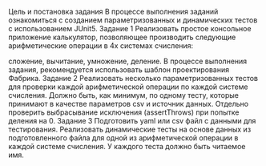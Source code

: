 Цель и постановка задания
В процессе выполнения заданий ознакомиться с созданием
параметризованных и динамических тестов с использованием JUnit5.
Задание 1
Реализовать простое консольное приложение калькулятор, позволяющее
производить следующие арифметические операции в 4х системах счисления:

сложение, вычитание, умножение, деление. В процессе выполнения задания,
рекомендуется использовать шаблон проектирования Фабрика.
Задание 2
Реализовать несколько параметризованных тестов для проверки каждой
арифметической операции по каждой системе счисления. Должно быть, как
минимум, по одному тесту, которые принимают в качестве параметров csv и
источник данных. Отдельно проверить выбрасывание исключения
(assertThrows) при попытке деления на 0.
Задание 3
Подготовить yaml или csv файл с данными для тестирования. Реализовать
динамические тесты на основе данных из подготовленного файла для одной из
арифметической операции в каждой системе счисления. У каждого теста
должно быть читаемое имя.
